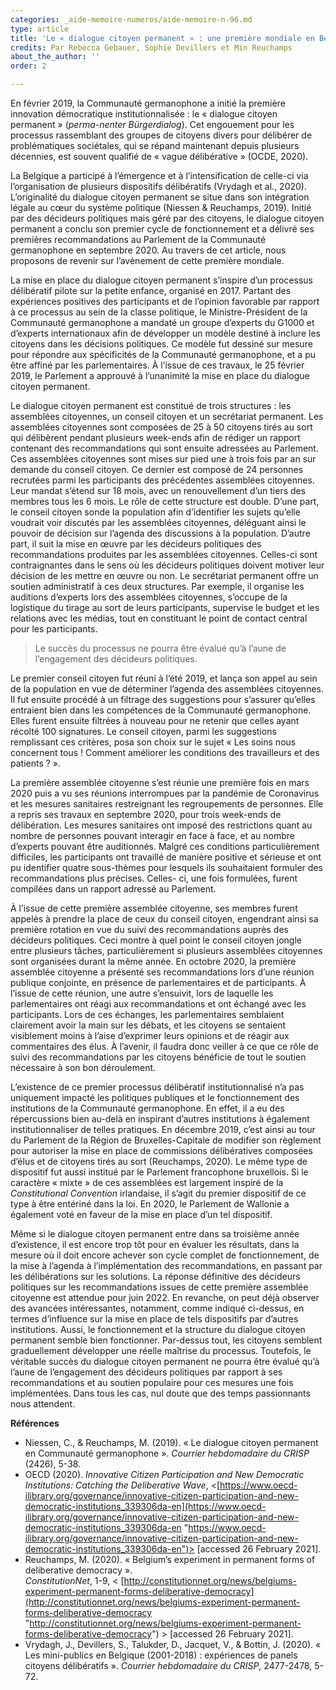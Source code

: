 ```yaml
---
categories: _aide-memoire-numeros/aide-memoire-n-96.md
type: article
title: 'Le « dialogue citoyen permanent » : une première mondiale en Belgique germanophone'
credits: Par Rebecca Gebauer, Sophie Devillers et Min Reuchamps
about_the_author: ''
order: 2

---
```

En février 2019, la Communauté germanophone a initié la première innovation démocratique institutionnalisée&nbsp;: le « dialogue citoyen permanent&nbsp;» (_perma-nenter Bürgerdialog_). Cet engouement pour les processus rassemblant des groupes de citoyens divers pour délibérer de problématiques sociétales, qui se répand maintenant depuis plusieurs décennies, est souvent qualifié de « vague délibérative&nbsp;» (OCDE, 2020).

La Belgique a participé à l’émergence et à l’intensification de celle-ci via l’organisation de plusieurs dispositifs délibératifs (Vrydagh et al., 2020). L’originalité du dialogue citoyen permanent se situe dans son intégration légale au cœur du système politique (Niessen & Reuchamps, 2019). Initié par des décideurs politiques mais géré par des citoyens, le dialogue citoyen permanent a conclu son premier cycle de fonctionnement et a délivré ses premières recommandations au Parlement de la Communauté germanophone en septembre 2020. Au travers de cet article, nous proposons de revenir sur l’avènement de cette première mondiale.

La mise en place du dialogue citoyen permanent s’inspire d’un processus délibératif pilote sur la petite enfance, organisé en 2017. Partant des expériences positives des participants et de l’opinion favorable par rapport à ce processus au sein de la classe politique, le Ministre-Président de la Communauté germanophone a mandaté un groupe d’experts du G1000 et d’experts internationaux afin de développer un modèle destiné à inclure les citoyens dans les décisions politiques. Ce modèle fut dessiné sur mesure pour répondre aux spécificités de la Communauté germanophone, et a pu être affiné par les parlementaires. À l’issue de ces travaux, le 25 février 2019, le Parlement a approuvé à l’unanimité la mise en place du dialogue citoyen permanent.

Le dialogue citoyen permanent est constitué de trois structures&nbsp;: les assemblées citoyennes, un conseil citoyen et un secrétariat permanent. Les assemblées citoyennes sont composées de 25 à 50 citoyens tirés au sort qui délibèrent pendant plusieurs week-ends afin de rédiger un rapport contenant des recommandations qui sont ensuite adressées au Parlement. Ces assemblées citoyennes sont mises sur pied une à trois fois par an sur demande du conseil citoyen. Ce dernier est composé de 24 personnes recrutées parmi les participants des précédentes assemblées citoyennes. Leur mandat s’étend sur 18 mois, avec un renouvellement d’un tiers des membres tous les 6 mois. Le rôle de cette structure est double. D’une part, le conseil citoyen sonde la population afin d’identifier les sujets qu’elle voudrait voir discutés par les assemblées citoyennes, déléguant ainsi le pouvoir de décision sur l’agenda des discussions à la population. D’autre part, il suit la mise en œuvre par les décideurs politiques des recommandations produites par les assemblées citoyennes. Celles-ci sont contraignantes dans le sens où les décideurs politiques doivent motiver leur décision de les mettre en œuvre ou non. Le secrétariat permanent offre un soutien administratif à ces deux structures. Par exemple, il organise les auditions d’experts lors des assemblées citoyennes, s’occupe de la logistique du tirage au sort de leurs participants, supervise le budget et les relations avec les médias, tout en constituant le point de contact central pour les participants.

> Le succès du processus ne pourra être évalué qu’à l’aune de l’engagement des décideurs politiques.

Le premier conseil citoyen fut réuni à l’été 2019, et lança son appel au sein de la population en vue de déterminer l’agenda des assemblées citoyennes. Il fut ensuite procédé à un filtrage des suggestions pour s’assurer qu’elles entraient bien dans les compétences de la Communauté germanophone. Elles furent ensuite filtrées à nouveau pour ne retenir que celles ayant récolté 100 signatures. Le conseil citoyen, parmi les suggestions remplissant ces critères, posa son choix sur le sujet « Les soins nous concernent tous ! Comment améliorer les conditions des travailleurs et des patients&nbsp;?&nbsp;».

La première assemblée citoyenne s’est réunie une première fois en mars 2020 puis a vu ses réunions interrompues par la pandémie de Coronavirus et les mesures sanitaires restreignant les regroupements de personnes. Elle a repris ses travaux en septembre 2020, pour trois week-ends de délibération. Les mesures sanitaires ont imposé des restrictions quant au nombre de personnes pouvant interagir en face à face, et au nombre d’experts pouvant être auditionnés. Malgré ces conditions particulièrement difficiles, les participants ont travaillé de manière positive et sérieuse et ont pu identifier quatre sous-thèmes pour lesquels ils souhaitaient formuler des recommandations plus précises. Celles- ci, une fois formulées, furent compilées dans un rapport adressé au Parlement.

À l’issue de cette première assemblée citoyenne, ses membres furent appelés à prendre la place de ceux du conseil citoyen, engendrant ainsi sa première rotation en vue du suivi des recommandations auprès des décideurs politiques. Ceci montre à quel point le conseil citoyen jongle entre plusieurs tâches, particulièrement si plusieurs assemblées citoyennes sont organisées durant la même année. En octobre 2020, la première assemblée citoyenne a présenté ses recommandations lors d’une réunion publique conjointe, en présence de parlementaires et de participants. À l’issue de cette réunion, une autre s’ensuivit, lors de laquelle les parlementaires ont réagi aux recommandations et ont échangé avec les participants. Lors de ces échanges, les parlementaires semblaient clairement avoir la main sur les débats, et les citoyens se sentaient visiblement moins à l’aise d’exprimer leurs opinions et de réagir aux commentaires des élus. À l’avenir, il faudra donc veiller à ce que ce rôle de suivi des recommandations par les citoyens bénéficie de tout le soutien nécessaire à son bon déroulement.

L’existence de ce premier processus délibératif institutionnalisé n’a pas uniquement impacté les politiques publiques et le fonctionnement des institutions de la Communauté germanophone. En effet, il a eu des répercussions bien au-delà en inspirant d’autres institutions à également institutionnaliser de telles pratiques. En décembre 2019, c’est ainsi au tour du Parlement de la Région de Bruxelles-Capitale de modifier son règlement pour autoriser la mise en place de commissions délibératives composées d’élus et de citoyens tirés au sort (Reuchamps, 2020). Le même type de dispositif fut aussi institué par le Parlement francophone bruxellois. Si le caractère « mixte&nbsp;» de ces assemblées est largement inspiré de la _Constitutional Convention_ irlandaise, il s’agit du premier dispositif de ce type à être entériné dans la loi. En 2020, le Parlement de Wallonie a également voté en faveur de la mise en place d’un tel dispositif.

Même si le dialogue citoyen permanent entre dans sa troisième année d’existence, il est encore trop tôt pour en évaluer les résultats, dans la mesure où il doit encore achever son cycle complet de fonctionnement, de la mise à l’agenda à l’implémentation des recommandations, en passant par les délibérations sur les solutions. La réponse définitive des décideurs politiques sur les recommandations issues de cette première assemblée citoyenne est attendue pour juin 2022. En revanche, on peut déjà observer des avancées intéressantes, notamment, comme indiqué ci-dessus, en termes d’influence sur la mise en place de tels dispositifs par d’autres institutions. Aussi, le fonctionnement et la structure du dialogue citoyen permanent semble bien fonctionner. Par-dessus tout, les citoyens semblent graduellement développer une réelle maîtrise du processus. Toutefois, le véritable succès du dialogue citoyen permanent ne pourra être évalué qu’à l’aune de l’engagement des décideurs politiques par rapport à ses recommandations et au soutien populaire pour ces mesures une fois implémentées. Dans tous les cas, nul doute que des temps passionnants nous attendent.

**Références**

- Niessen, C., & Reuchamps, M. (2019). « Le dialogue citoyen permanent en Communauté germanophone&nbsp;». _Courrier hebdomadaire du CRISP_ (2426), 5-38.
- OECD (2020). _Innovative Citizen Participation and New Democratic Institutions: Catching the Deliberative Wave_, <[https://www.oecd-ilibrary.org/governance/innovative-citizen-participation-and-new-democratic-institutions_339306da-en](https://www.oecd-ilibrary.org/governance/innovative-citizen-participation-and-new-democratic-institutions_339306da-en "https://www.oecd-ilibrary.org/governance/innovative-citizen-participation-and-new-democratic-institutions_339306da-en")> \[accessed 26 February 2021\].
- Reuchamps, M. (2020). « Belgium’s experiment in permanent forms of deliberative democracy&nbsp;».  
 _ConstitutionNet_, 1-9, < [http://constitutionnet.org/news/belgiums-experiment-permanent-forms-deliberative-democracy](http://constitutionnet.org/news/belgiums-experiment-permanent-forms-deliberative-democracy "http://constitutionnet.org/news/belgiums-experiment-permanent-forms-deliberative-democracy") > \[accessed 26 February 2021\].
- Vrydagh, J., Devillers, S., Talukder, D., Jacquet, V., & Bottin, J. (2020). « Les mini-publics en Belgique (2001-2018)&nbsp;: expériences de panels citoyens délibératifs&nbsp;». _Courrier hebdomadaire du CRISP_, 2477-2478, 5-72.